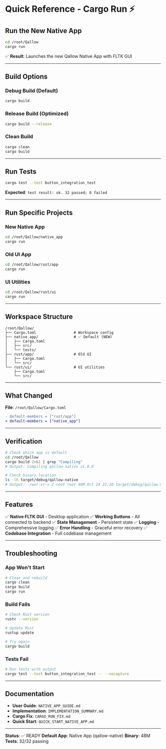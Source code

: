 # Quick Reference - Cargo Run ⚡

## Run the New Native App

```bash
cd /root/Qallow
cargo run
```

✅ **Result**: Launches the new Qallow Native App with FLTK GUI

---

## Build Options

### Debug Build (Default)
```bash
cargo build
```

### Release Build (Optimized)
```bash
cargo build --release
```

### Clean Build
```bash
cargo clean
cargo build
```

---

## Run Tests

```bash
cargo test --test button_integration_test
```

**Expected**: `test result: ok. 32 passed; 0 failed`

---

## Run Specific Projects

### New Native App
```bash
cd /root/Qallow/native_app
cargo run
```

### Old UI App
```bash
cd /root/Qallow/rust/app
cargo run
```

### UI Utilities
```bash
cd /root/Qallow/rust/ui
cargo run
```

---

## Workspace Structure

```
/root/Qallow/
├── Cargo.toml                 # Workspace config
├── native_app/                # ✅ Default (NEW)
│   ├── Cargo.toml
│   ├── src/
│   └── tests/
├── rust/app/                  # Old UI
│   ├── Cargo.toml
│   └── src/
└── rust/ui/                   # UI utilities
    ├── Cargo.toml
    └── src/
```

---

## What Changed

**File**: `/root/Qallow/Cargo.toml`

```diff
- default-members = ["rust/app"]
+ default-members = ["native_app"]
```

---

## Verification

```bash
# Check which app is default
cd /root/Qallow
cargo build 2>&1 | grep "Compiling"
# Output: Compiling qallow-native v1.0.0

# Check binary location
ls -lh target/debug/qallow-native
# Output: -rwxr-xr-x 2 root root 48M Oct 24 22:10 target/debug/qallow-native
```

---

## Features

✅ **Native FLTK GUI** - Desktop application
✅ **Working Buttons** - All connected to backend
✅ **State Management** - Persistent state
✅ **Logging** - Comprehensive logging
✅ **Error Handling** - Graceful error recovery
✅ **Codebase Integration** - Full codebase management

---

## Troubleshooting

### App Won't Start
```bash
# Clean and rebuild
cargo clean
cargo build
cargo run
```

### Build Fails
```bash
# Check Rust version
rustc --version

# Update Rust
rustup update

# Try again
cargo build
```

### Tests Fail
```bash
# Run tests with output
cargo test --test button_integration_test -- --nocapture
```

---

## Documentation

- **User Guide**: `NATIVE_APP_GUIDE.md`
- **Implementation**: `IMPLEMENTATION_SUMMARY.md`
- **Cargo Fix**: `CARGO_RUN_FIX.md`
- **Quick Start**: `QUICK_START_NATIVE_APP.md`

---

**Status**: ✅ READY
**Default App**: Native App (qallow-native)
**Binary**: 48M
**Tests**: 32/32 passing

